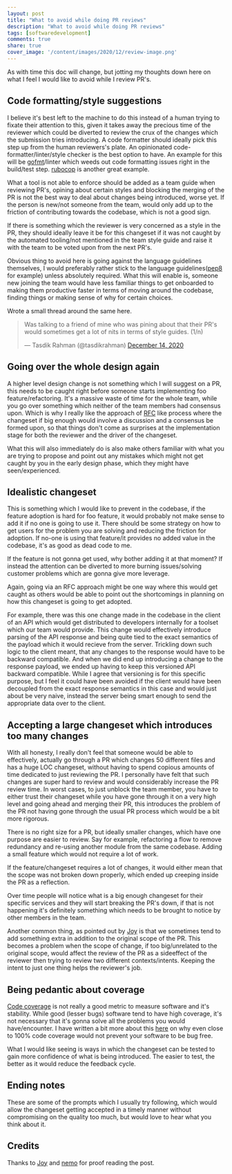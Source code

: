 ```yaml
---
layout: post
title: "What to avoid while doing PR reviews"
description: "What to avoid while doing PR reviews"
tags: [softwaredevelopment]
comments: true
share: true
cover_image: '/content/images/2020/12/review-image.png'
---
```


As with time this doc will change, but jotting my thoughts down here on what I feel I would like to avoid while I review PR's.

## Code formatting/style suggestions

I believe it's best left to the machine to do this instead of a human trying to fixate their attention to this, given it takes away the precious time of the reviewer which could be diverted to review the crux of the changes which the submission tries introducing. A code formatter should ideally pick this step up from the human reviewers's plate. An opinionated code-formatter/linter/style checker is the best option to have. An example for this will be [gofmt](https://golang.org/cmd/gofmt/)/linter which weeds out code formatting issues right in the build/test step. [rubocop](https://github.com/rubocop-hq/rubocop) is another great example.

What a tool is not able to enforce should be added as a team guide when reviewing PR's, opining about certain styles and blocking the merging of the PR is not the best way to deal about changes being introduced, worse yet. If the person is new/not someone from the team, would only add up to the friction of contributing towards the codebase, which is not a good sign.

If there is something which the reviewer is very concerned as a style in the PR, they should ideally leave it be for this changeset if it was not caught by the automated tooling/not mentioned in the team style guide and raise it with the team to be voted upon from the next PR's.

Obvious thing to avoid here is going against the language guidelines themselves, I would preferably rather stick to the language guidelines([pep8](https://www.python.org/dev/peps/pep-0008/) for example) unless absolutely required. What this will enable is, someone new joining the team would have less familiar things to get onboarded to making them productive faster in terms of moving around the codebase, finding things or making sense of why for certain choices.

Wrote a small thread around the same here.

<blockquote class="twitter-tweet"><p lang="en" dir="ltr">Was talking to a friend of mine who was pining about that their PR&#39;s would sometimes get a lot of nits in terms of style guides. (1/n)</p>&mdash; Tasdik Rahman (@tasdikrahman) <a href="https://twitter.com/tasdikrahman/status/1338507609758859264?ref_src=twsrc%5Etfw">December 14, 2020</a></blockquote> <script async src="https://platform.twitter.com/widgets.js" charset="utf-8"></script>

## Going over the whole design again

A higher level design change is not something which I will suggest on a PR, this needs to be caught right before someone starts implementing foo feature/refactoring. It's a massive waste of time for the whole team, while you go over something which neither of the team members had consensus upon. Which is why I really like the approach of [RFC](https://en.wikipedia.org/wiki/Request_for_Comments) like process where the changeset if big enough would involve a discussion and a consensus be formed upon, so that things don't come as surprises at the implementation stage for both the reviewer and the driver of the changeset.

What this will also immediately do is also make others familiar with what you are trying to propose and point out any mistakes which might not get caught by you in the early design phase, which they might have seen/experienced.

## Idealistic changeset

This is something which I would like to prevent in the codebase, if the feature adoption is hard for foo feature, it would probably not make sense to add it if no one is going to use it. There should be some strategy on how to get users for the problem you are solving and reducing the friction for adoption. If no-one is using that feature/it provides no added value in the codebase, it's as good as dead code to me.

If the feature is not gonna get used, why bother adding it at that moment? If instead the attention can be diverted to more burning issues/solving customer problems which are gonna give more leverage.

Again, going via an RFC approach might be one way where this would get caught as others would be able to point out the shortcomings in planning on how this changeset is going to get adopted.

For example, there was this one change made in the codebase in the client of an API which would get distributed to developers internally for a toolset which our team would provide. This change would effectively introduce parsing of the API response and being quite tied to the exact semantics of the payload which it would recieve from the server. Trickling down such logic to the client meant, that any changes to the response would have to be backward compatible. And when we did end up introducing a change to the response payload, we ended up having to keep this versioned API backward compatible. While I agree that versioning is for this specific purpose, but I feel it could have been avoided if the client would have been decoupled from the exact response semantics in this case and would just about be very naive, instead the server being smart enough to send the appropriate data over to the client.

## Accepting a large changeset which introduces too many changes

With all honesty, I really don't feel that someone would be able to effectively, actually go through a PR which changes 50 different files and has a huge LOC changeset, without having to spend copious amounts of time dedicated to just reviewing the PR. I personally have felt that such changes are super hard to review and would considerably increase the PR review time. In worst cases, to just unblock the team member, you have to either trust their changeset while you have gone through it on a very high level and going ahead and merging their PR, this introduces the problem of the PR not having gone through the usual PR process which would be a bit more rigorous.

There is no right size for a PR, but ideally smaller changes, which have one purpose are easier to review. Say for example, refactoring a flow to remove redundancy and re-using another module from the same codebase. Adding a small feature which would not require a lot of work.

If the feature/changeset requires a lot of changes, it would either mean that the scope was not broken down properly, which ended up creeping inside the PR as a reflection.

Over time people will notice what is a big enough changeset for their specific services and they will start breaking the PR's down, if that is not happening it's definitely something which needs to be brought to notice by other members in the team.

Another common thing, as pointed out by [Joy](https://twitter.com/hashfyre/) is that we sometimes tend to add something extra in addition to the original scope of the PR. This becomes a problem when the scope of change, if too big/unrelated to the original scope, would affect the review of the PR as a sideeffect of the reviewer then trying to review two different contexts/intents. Keeping the intent to just one thing helps the reviewer's job.

## Being pedantic about coverage

[Code coverage](https://en.wikipedia.org/wiki/Code_coverage) is not really a good metric to measure software and it's stability. While good (lesser bugs) software tend to have high coverage, it's not necessary that it's gonna solve all the problems you would have/encounter. I have written a bit more about this [here](https://www.tasdikrahman.com/2020/10/07/why-I-chose-to-do-tdd-for-my-side-project/) on why even close to 100% code coverage would not prevent your software to be bug free.

What I would like seeing is ways in which the changeset can be tested to gain more confidence of what is being introduced. The easier to test, the better as it would reduce the feedback cycle.

## Ending notes

These are some of the prompts which I usually try following, which would allow the changeset getting accepted in a timely manner without compromising on the quality too much, but would love to hear what you think about it.

## Credits

Thanks to [Joy](https://twitter.com/hashfyre/) and [nemo](https://twitter.com/captn3m0/) for proof reading the post.

